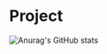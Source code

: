 # Project
![Anurag's GitHub stats](https://github-readme-stats.vercel.app/api?username=anuraghazra&show_icons=true&theme=radical)
